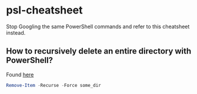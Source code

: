 # psl-cheatsheet
Stop Googling the same PowerShell commands and refer to this cheatsheet instead.

## How to recursively delete an entire directory with PowerShell?
Found [here](https://stackoverflow.com/questions/1752677/how-to-recursively-delete-an-entire-directory-with-powershell-2-0)
```powershell
Remove-Item -Recurse -Force some_dir
```
